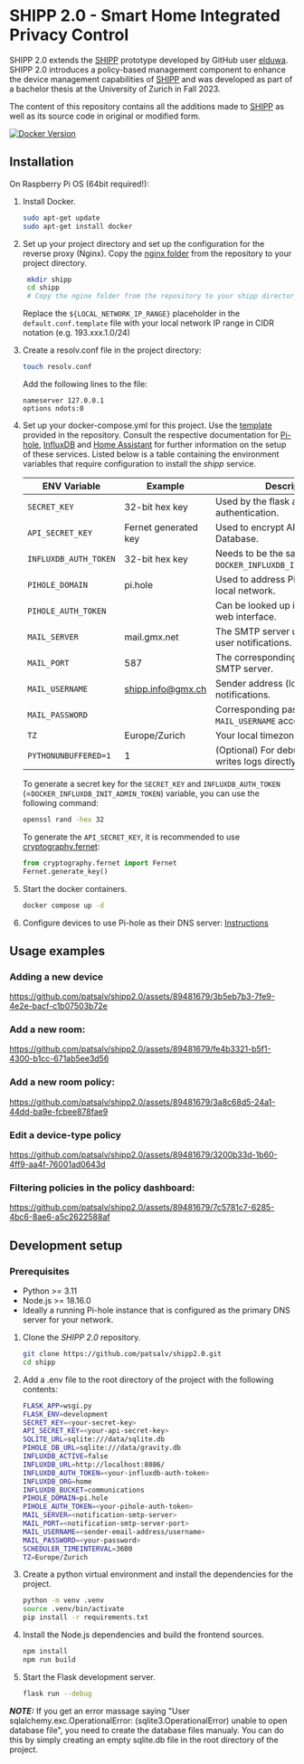 # SHIPP 2.0 - Smart Home Integrated Privacy Control

SHIPP 2.0 extends the [SHIPP](https://github.com/elduwa/shipp/) prototype developed by GitHub user [elduwa](https://github.com/elduwa). SHIPP 2.0 introduces a policy-based management component to enhance the device management capabilities of [SHIPP](https://github.com/elduwa/shipp/) and was developed as part of a bachelor thesis at the University of Zurich in Fall 2023.

The content of this repository contains all the additions made to [SHIPP](https://github.com/elduwa/shipp/) as well as its source code in original or modified form.

[![Docker Version][docker-image]][dockerhub-url]

## Installation

On Raspberry Pi OS (64bit required!):

1. Install Docker.
   ```bash
   sudo apt-get update
   sudo apt-get install docker
   ```
2. Set up your project directory and set up the configuration for the reverse proxy (Nginx).
   Copy the [nginx folder](https://github.com/elduwa/shipp/tree/master/nginx) from the repository to your project directory.

   ```bash
    mkdir shipp
    cd shipp
    # Copy the nginx folder from the repository to your shipp directory.
   ```

   Replace the `${LOCAL_NETWORK_IP_RANGE}` placeholder in the `default.conf.template` file with your local network IP range in CIDR notation (e.g. 193.xxx.1.0/24)

3. Create a resolv.conf file in the project directory:

   ```bash
   touch resolv.conf
   ```

   Add the following lines to the file:

   ```
   nameserver 127.0.0.1
   options ndots:0
   ```

4. Set up your docker-compose.yml for this project. Use the [template](https://github.com/elduwa/shipp/blob/master/docker-compose.yml) provided in the repository.
   Consult the respective documentation for [Pi-hole](https://github.com/pi-hole/docker-pi-hole), [InfluxDB](https://github.com/docker-library/docs/blob/master/influxdb/README.md) and [Home Assistant](https://www.home-assistant.io/installation/raspberrypi#install-home-assistant-container) for further information on the setup of these services.
   Listed below is a table containing the environment variables that require configuration to install the _shipp_ service.

   | ENV Variable          | Example              | Description                                                       |
   | --------------------- | -------------------- | ----------------------------------------------------------------- |
   | `SECRET_KEY`          | 32-bit hex key       | Used by the flask application for authentication.                 |
   | `API_SECRET_KEY`      | Fernet generated key | Used to encrypt API keys on the Database.                         |
   | `INFLUXDB_AUTH_TOKEN` | 32-bit hex key       | Needs to be the same as `DOCKER_INFLUXDB_INIT_ADMIN_TOKEN`.       |
   | `PIHOLE_DOMAIN`       | pi.hole              | Used to address Pi-hole in the local network.                     |
   | `PIHOLE_AUTH_TOKEN`   |                      | Can be looked up in the Pi-hole web interface.                    |
   | `MAIL_SERVER`         | mail.gmx.net         | The SMTP server used to deliver user notifications.               |
   | `MAIL_PORT`           | 587                  | The corresponding port for the SMTP server.                       |
   | `MAIL_USERNAME`       | shipp.info@gmx.ch    | Sender address (login) for email notifications.                   |
   | `MAIL_PASSWORD`       |                      | Corresponding password for `MAIL_USERNAME` account                |
   | `TZ`                  | Europe/Zurich        | Your local timezone.                                              |
   | `PYTHONUNBUFFERED=1`  | 1                    | (Optional) For debug on prod -> writes logs directly into console |

   To generate a secret key for the `SECRET_KEY` and `INFLUXDB_AUTH_TOKEN` (=`DOCKER_INFLUXDB_INIT_ADMIN_TOKEN`) variable, you can use the following command:

   ```bash
   openssl rand -hex 32
   ```

   To generate the `API_SECRET_KEY`, it is recommended to use [cryptography.fernet](https://cryptography.io/en/latest/fernet/):

   ```python
   from cryptography.fernet import Fernet
   Fernet.generate_key()
   ```

5. Start the docker containers.

   ```bash
   docker compose up -d
   ```

6. Configure devices to use Pi-hole as their DNS server: [Instructions](https://discourse.pi-hole.net/t/how-do-i-configure-my-devices-to-use-pi-hole-as-their-dns-server/245)

## Usage examples

### Adding a new device

https://github.com/patsalv/shipp2.0/assets/89481679/3b5eb7b3-7fe9-4e2e-bacf-c1b07503b72e


### Add a new room:

https://github.com/patsalv/shipp2.0/assets/89481679/fe4b3321-b5f1-4300-b1cc-671ab5ee3d56

### Add a new room policy:


https://github.com/patsalv/shipp2.0/assets/89481679/3a8c68d5-24a1-44dd-ba9e-fcbee878fae9

### Edit a device-type policy

https://github.com/patsalv/shipp2.0/assets/89481679/3200b33d-1b60-4ff9-aa4f-76001ad0643d

### Filtering policies in the policy dashboard:

https://github.com/patsalv/shipp2.0/assets/89481679/7c5781c7-6285-4bc6-8ae6-a5c2622588af





## Development setup

### Prerequisites

- Python >= 3.11
- Node.js >= 18.16.0
- Ideally a running Pi-hole instance that is configured as the primary DNS server for your network.

1. Clone the _SHIPP 2.0_ repository.
   ```bash
   git clone https://github.com/patsalv/shipp2.0.git
   cd shipp
   ```
2. Add a .env file to the root directory of the project with the following contents:

   ```bash
   FLASK_APP=wsgi.py
   FLASK_ENV=development
   SECRET_KEY=<your-secret-key>
   API_SECRET_KEY=<your-api-secret-key>
   SQLITE_URL=sqlite:///data/sqlite.db
   PIHOLE_DB_URL=sqlite:///data/gravity.db
   INFLUXDB_ACTIVE=false
   INFLUXDB_URL=http://localhost:8086/
   INFLUXDB_AUTH_TOKEN=<your-influxdb-auth-token>
   INFLUXDB_ORG=home
   INFLUXDB_BUCKET=communications
   PIHOLE_DOMAIN=pi.hole
   PIHOLE_AUTH_TOKEN=<your-pihole-auth-token>
   MAIL_SERVER=<notification-smtp-server>
   MAIL_PORT=<notification-smtp-server-port>
   MAIL_USERNAME=<sender-email-address/username>
   MAIL_PASSWORD=<your-password>
   SCHEDULER_TIMEINTERVAL=3600
   TZ=Europe/Zurich
   ```

3. Create a python virtual environment and install the dependencies for the project.
   ```bash
   python -m venv .venv
   source .venv/bin/activate
   pip install -r requirements.txt
   ```
4. Install the Node.js dependencies and build the frontend sources.
   ```bash
   npm install
   npm run build
   ```
5. Start the Flask development server.
   ```bash
   flask run --debug
   ```

**_NOTE:_** If you get an error massage saying "User
sqlalchemy.exc.OperationalError: (sqlite3.OperationalError) unable to open database file", you need to create the database files manualy. You can do this by simply creating an empty sqlite.db file in the root directory of the project.

[docker-image]: https://img.shields.io/docker/v/elliottwallace/shipp?logo=docker&logoColor=%232496ED
[dockerhub-url]: https://hub.docker.com/r/patsalvi/shipp
